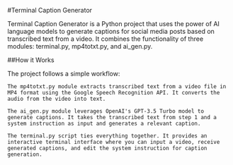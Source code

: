 #Terminal Caption Generator

Terminal Caption Generator is a Python project that uses the power of AI language models to generate captions for social media posts based on transcribed text from a video. It combines the functionality of three modules: terminal.py, mp4totxt.py, and ai_gen.py.

##How it Works

The project follows a simple workflow:

    The mp4totxt.py module extracts transcribed text from a video file in MP4 format using the Google Speech Recognition API. It converts the audio from the video into text.

    The ai_gen.py module leverages OpenAI's GPT-3.5 Turbo model to generate captions. It takes the transcribed text from step 1 and a system instruction as input and generates a relevant caption.

    The terminal.py script ties everything together. It provides an interactive terminal interface where you can input a video, receive generated captions, and edit the system instruction for caption generation.